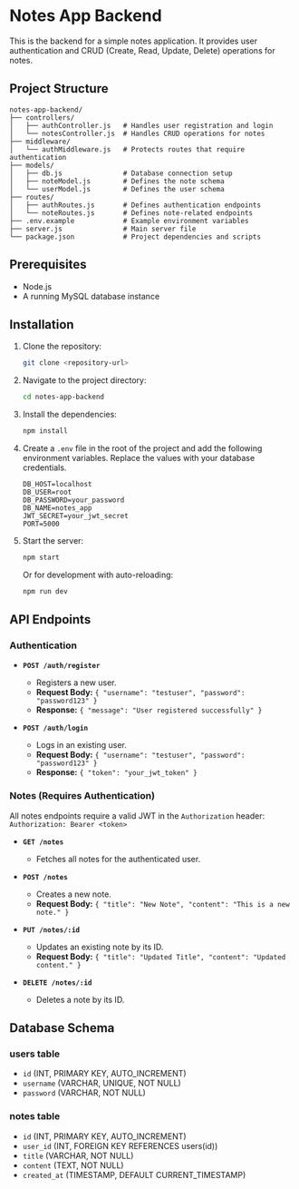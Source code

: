 # Notes App Backend

This is the backend for a simple notes application. It provides user authentication and CRUD (Create, Read, Update, Delete) operations for notes.

## Project Structure

```
notes-app-backend/
├── controllers/
│   ├── authController.js   # Handles user registration and login
│   └── notesController.js  # Handles CRUD operations for notes
├── middleware/
│   └── authMiddleware.js   # Protects routes that require authentication
├── models/
│   ├── db.js               # Database connection setup
│   ├── noteModel.js        # Defines the note schema
│   └── userModel.js        # Defines the user schema
├── routes/
│   ├── authRoutes.js       # Defines authentication endpoints
│   └── noteRoutes.js       # Defines note-related endpoints
├── .env.example            # Example environment variables
├── server.js               # Main server file
└── package.json            # Project dependencies and scripts
```

## Prerequisites

- Node.js
- A running MySQL database instance

## Installation

1.  Clone the repository:
    ```bash
    git clone <repository-url>
    ```
2.  Navigate to the project directory:
    ```bash
    cd notes-app-backend
    ```
3.  Install the dependencies:
    ```bash
    npm install
    ```
4.  Create a `.env` file in the root of the project and add the following environment variables. Replace the values with your database credentials.
    ```
    DB_HOST=localhost
    DB_USER=root
    DB_PASSWORD=your_password
    DB_NAME=notes_app
    JWT_SECRET=your_jwt_secret
    PORT=5000
    ```
5.  Start the server:
    ```bash
    npm start
    ```
    Or for development with auto-reloading:
    ```bash
    npm run dev
    ```

## API Endpoints

### Authentication

-   **`POST /auth/register`**
    -   Registers a new user.
    -   **Request Body:** `{ "username": "testuser", "password": "password123" }`
    -   **Response:** `{ "message": "User registered successfully" }`

-   **`POST /auth/login`**
    -   Logs in an existing user.
    -   **Request Body:** `{ "username": "testuser", "password": "password123" }`
    -   **Response:** `{ "token": "your_jwt_token" }`

### Notes (Requires Authentication)

All notes endpoints require a valid JWT in the `Authorization` header: `Authorization: Bearer <token>`

-   **`GET /notes`**
    -   Fetches all notes for the authenticated user.

-   **`POST /notes`**
    -   Creates a new note.
    -   **Request Body:** `{ "title": "New Note", "content": "This is a new note." }`

-   **`PUT /notes/:id`**
    -   Updates an existing note by its ID.
    -   **Request Body:** `{ "title": "Updated Title", "content": "Updated content." }`

-   **`DELETE /notes/:id`**
    -   Deletes a note by its ID.

## Database Schema

### users table

-   `id` (INT, PRIMARY KEY, AUTO_INCREMENT)
-   `username` (VARCHAR, UNIQUE, NOT NULL)
-   `password` (VARCHAR, NOT NULL)

### notes table

-   `id` (INT, PRIMARY KEY, AUTO_INCREMENT)
-   `user_id` (INT, FOREIGN KEY REFERENCES users(id))
-   `title` (VARCHAR, NOT NULL)
-   `content` (TEXT, NOT NULL)
-   `created_at` (TIMESTAMP, DEFAULT CURRENT_TIMESTAMP) 